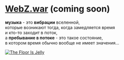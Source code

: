 # [WebZ.war](/server-jar.md) (coming soon)

**музыка** - это **вибрации** вселенной,  
которые возникают тогда, когда замедляется время  
и кто-то заходит в поток,  
а **пребывание в потоке** - это такое состояние,  
в котором время обычно вообще не имеет значения...

[<img src="http://f1.bcbits.com/img/a0002831519_10.jpg" style="max-width:100%" title="The Floor Is Jelly">](http://music.disasterpeace.com/album/the-floor-is-jelly-ost)
